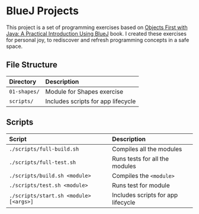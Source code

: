 # BlueJ Projects

This project is a set of programming exercises based on [Objects First with Java: A Practical Introduction Using BlueJ](https://www.bluej.org/objects-first/) book. I created these exercises for personal joy, to rediscover and refresh programming concepts in a safe space.

## File Structure

| Directory    | Description |
| :----------- | :---------- |
| `01-shapes/` | Module for Shapes exercise |
| `scripts/`   | Includes scripts for app lifecycle |

## Scripts

| Script                                 | Description |
| :------------------------------------- | :---------- |
| `./scripts/full-build.sh`              | Compiles all the modules |
| `./scripts/full-test.sh`               | Runs tests for all the modules |
| `./scripts/build.sh <module>`          | Compiles the `<module>` |
| `./scripts/test.sh <module>`           | Runs test for module |
| `./scripts/start.sh <module> [<args>]` | Includes scripts for app lifecycle |
